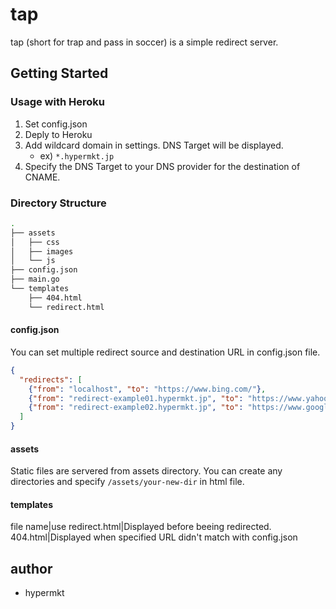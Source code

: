 # tap 
tap (short for trap and pass in soccer) is a simple redirect server.

## Getting Started

### Usage with Heroku
1. Set config.json
1. Deply to Heroku
1. Add wildcard domain in settings. DNS Target will be displayed. 
    * ex) `*.hypermkt.jp`
1. Specify the DNS Target to your DNS provider for the destination of CNAME.

### Directory Structure

```sh
.
├── assets
│   ├── css
│   ├── images
│   └── js
├── config.json
├── main.go
└── templates
    ├── 404.html
    └── redirect.html
```

#### config.json

You can set multiple redirect source and destination URL in config.json file.

```json
{
  "redirects": [
    {"from": "localhost", "to": "https://www.bing.com/"},
    {"from": "redirect-example01.hypermkt.jp", "to": "https://www.yahoo.co.jp/"},
    {"from": "redirect-example02.hypermkt.jp", "to": "https://www.google.co.jp/"}
  ]
}
```

#### assets

Static files are servered from assets directory. You can create any directories and specify `/assets/your-new-dir` in html file.

#### templates

file name|use
redirect.html|Displayed before beeing redirected.
404.html|Displayed when specified URL didn't match with config.json

## author
* hypermkt
